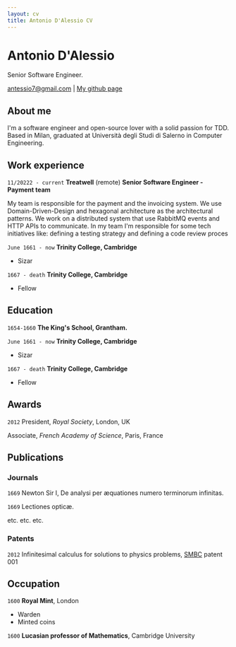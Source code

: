 ```yaml
---
layout: cv
title: Antonio D'Alessio CV
---
```

# Antonio D'Alessio
Senior Software Engineer.

<div id="webaddress">
<a href="antessio7@agmail.com">antessio7@gmail.com</a>
| <a href="https://github.com/antessio">My github page</a>
</div>


## About me

I'm a software engineer and open-source lover with a solid passion for
TDD.
Based in Milan, graduated at Università degli Studi di Salerno in Computer Engineering.


## Work experience

`11/20222 - current`
__Treatwell__ (remote)
**Senior Software Engineer - Payment team**

My team is responsible for the payment and the invoicing system.
We use Domain-Driven-Design and hexagonal architecture as the
architectural patterns. We work on a distributed system that use
RabbitMQ events and HTTP APIs to communicate.
In my team I'm responsible for some tech initiatives like: defining a
testing strategy and defining a code review proces

`June 1661 - now`
__Trinity College, Cambridge__

- Sizar

`1667 - death`
__Trinity College, Cambridge__

- Fellow

## Education

`1654-1660`
__The King's School, Grantham.__

`June 1661 - now`
__Trinity College, Cambridge__

- Sizar

`1667 - death`
__Trinity College, Cambridge__

- Fellow



## Awards

`2012`
President, *Royal Society*, London, UK

Associate, *French Academy of Science*, Paris, France



## Publications

<!-- A list is also available [online](http://scholar.google.co.uk/citations?user=LTOTl0YAAAAJ) -->

### Journals

`1669`
Newton Sir I, De analysi per æquationes numero terminorum infinitas. 

`1669`
Lectiones opticæ.

etc. etc. etc.

### Patents

`2012`
Infinitesimal calculus for solutions to physics problems, [SMBC](http://www.techdirt.com/articles/20121011/09312820678/if-patents-had-been-around-time-newton.shtml) patent 001


## Occupation

`1600`
__Royal Mint__, London

- Warden
- Minted coins

`1600`
__Lucasian professor of Mathematics__, Cambridge University



<!-- ### Footer

Last updated: May 2013 -->


